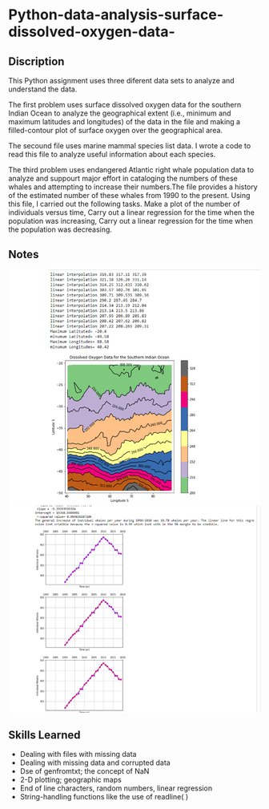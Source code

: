 # Python-data-analysis-surface-dissolved-oxygen-data-

## Discription 

This Python assignment uses three diferent data sets to analyze and understand the data. 

The first problem uses surface dissolved oxygen data for the southern Indian Ocean to analyze the geographical extent (i.e., minimum and maximum latitudes and longitudes) of the data in the file and making a filled-contour plot of surface oxygen over the geographical area. 

The secound file uses marine mammal species list data. I wrote a code to read this file to analyze useful information about each species.

The third problem uses endangered Atlantic right whale population data to analyze and suppourt major effort in cataloging the numbers of these whales and attempting to increase their numbers.The file provides a history of the estimated number of these whales from 1990 to the present. Using this file, I carried out the following tasks. Make a plot of the number of individuals versus time, Carry out a linear regression for the time when the population was increasing, Carry out a linear regression for the time when the population was decreasing.

## Notes

![](./Assets/Picture1.png) 
![](./Assets/Picture2.png) 

## Skills Learned

* Dealing with files with missing data
* Dealing with missing data and corrupted data
* Dse of genfromtxt; the concept of NaN
* 2-D plotting; geographic maps
* End of line characters, random numbers, linear regression
* String-handling functions like the use of readline( )